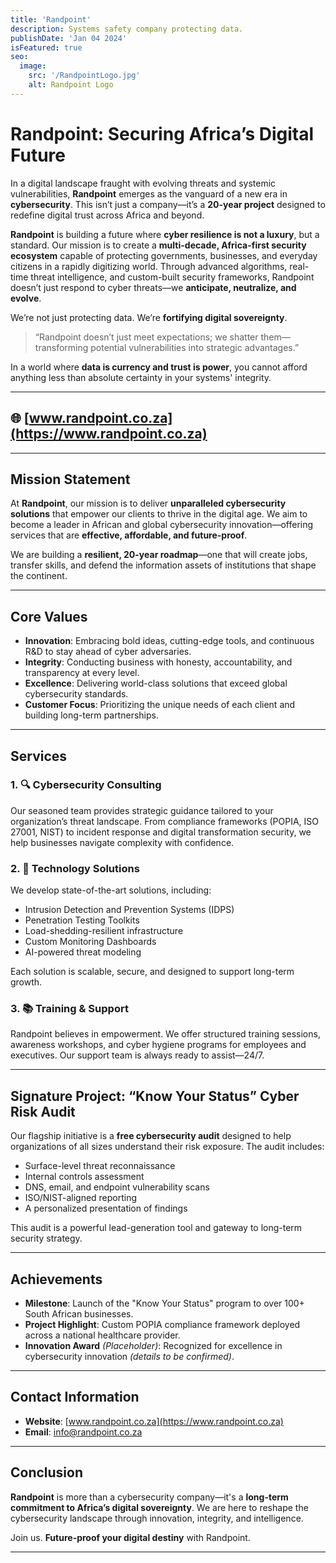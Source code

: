 ```yaml
---
title: 'Randpoint'
description: Systems safety company protecting data.
publishDate: 'Jan 04 2024'
isFeatured: true
seo:
  image:
    src: '/RandpointLogo.jpg'
    alt: Randpoint Logo
---
```

# Randpoint: Securing Africa’s Digital Future

In a digital landscape fraught with evolving threats and systemic vulnerabilities, **Randpoint** emerges as the vanguard of a new era in **cybersecurity**. This isn’t just a company—it’s a **20-year project** designed to redefine digital trust across Africa and beyond.

**Randpoint** is building a future where **cyber resilience is not a luxury**, but a standard. Our mission is to create a **multi-decade, Africa-first security ecosystem** capable of protecting governments, businesses, and everyday citizens in a rapidly digitizing world. Through advanced algorithms, real-time threat intelligence, and custom-built security frameworks, Randpoint doesn’t just respond to cyber threats—we **anticipate, neutralize, and evolve**.

We’re not just protecting data. We’re **fortifying digital sovereignty**.

> “Randpoint doesn’t just meet expectations; we shatter them—transforming potential vulnerabilities into strategic advantages.”  

In a world where **data is currency and trust is power**, you cannot afford anything less than absolute certainty in your systems' integrity.

---

## 🌐 [www.randpoint.co.za](https://www.randpoint.co.za)

---

## Mission Statement

At **Randpoint**, our mission is to deliver **unparalleled cybersecurity solutions** that empower our clients to thrive in the digital age. We aim to become a leader in African and global cybersecurity innovation—offering services that are **effective, affordable, and future-proof**.

We are building a **resilient, 20-year roadmap**—one that will create jobs, transfer skills, and defend the information assets of institutions that shape the continent.

---

## Core Values

- **Innovation**: Embracing bold ideas, cutting-edge tools, and continuous R&D to stay ahead of cyber adversaries.
- **Integrity**: Conducting business with honesty, accountability, and transparency at every level.
- **Excellence**: Delivering world-class solutions that exceed global cybersecurity standards.
- **Customer Focus**: Prioritizing the unique needs of each client and building long-term partnerships.

---

## Services

### 1. 🔍 Cybersecurity Consulting

Our seasoned team provides strategic guidance tailored to your organization’s threat landscape. From compliance frameworks (POPIA, ISO 27001, NIST) to incident response and digital transformation security, we help businesses navigate complexity with confidence.

### 2. 🧠 Technology Solutions

We develop state-of-the-art solutions, including:

- Intrusion Detection and Prevention Systems (IDPS)
- Penetration Testing Toolkits
- Load-shedding-resilient infrastructure
- Custom Monitoring Dashboards
- AI-powered threat modeling

Each solution is scalable, secure, and designed to support long-term growth.

### 3. 📚 Training & Support

Randpoint believes in empowerment. We offer structured training sessions, awareness workshops, and cyber hygiene programs for employees and executives. Our support team is always ready to assist—24/7.

---

## Signature Project: “Know Your Status” Cyber Risk Audit

Our flagship initiative is a **free cybersecurity audit** designed to help organizations of all sizes understand their risk exposure. The audit includes:

- Surface-level threat reconnaissance
- Internal controls assessment
- DNS, email, and endpoint vulnerability scans
- ISO/NIST-aligned reporting
- A personalized presentation of findings

This audit is a powerful lead-generation tool and gateway to long-term security strategy.

---

## Achievements

- **Milestone**: Launch of the "Know Your Status" program to over 100+ South African businesses.
- **Project Highlight**: Custom POPIA compliance framework deployed across a national healthcare provider.
- **Innovation Award** *(Placeholder)*: Recognized for excellence in cybersecurity innovation *(details to be confirmed)*.

---

## Contact Information

- **Website**: [www.randpoint.co.za](https://www.randpoint.co.za)
- **Email**: info@randpoint.co.za


---

## Conclusion

**Randpoint** is more than a cybersecurity company—it's a **long-term commitment to Africa’s digital sovereignty**. We are here to reshape the cybersecurity landscape through innovation, integrity, and intelligence.

Join us. **Future-proof your digital destiny** with Randpoint.

---
